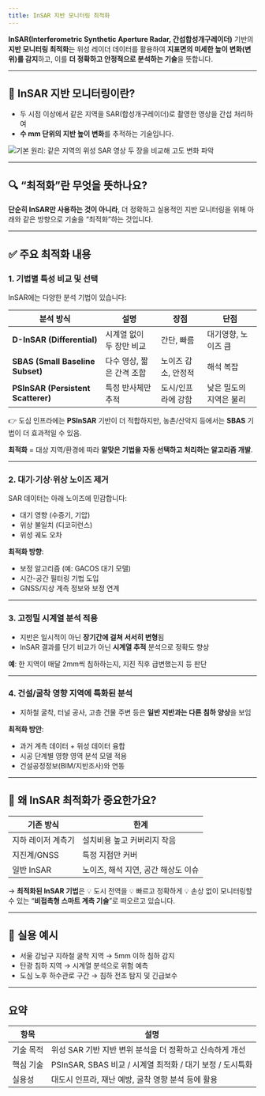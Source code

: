 ```yaml
---
title: InSAR 지반 모니터링 최적화
---
```


**InSAR(Interferometric Synthetic Aperture Radar, 간섭합성개구레이더)** 기반의 **지반 모니터링 최적화**는 위성 레이더 데이터를 활용하여 **지표면의 미세한 높이 변화(변위)를 감지**하고, 이를 **더 정확하고 안정적으로 분석하는 기술**을 뜻합니다.

---

## 📡 InSAR 지반 모니터링이란?

* 두 시점 이상에서 같은 지역을 SAR(합성개구레이더)로 촬영한 영상을 간섭 처리하여
* **수 mm 단위의 지반 높이 변화**를 추적하는 기술입니다.

![기본 원리: 같은 지역의 위성 SAR 영상 두 장을 비교해 고도 변화 파악](https://upload.wikimedia.org/wikipedia/commons/thumb/f/f2/InSAR_Principle_EN.svg/800px-InSAR_Principle_EN.svg.png)

---

## 🔍 “최적화”란 무엇을 뜻하나요?

**단순히 InSAR만 사용하는 것이 아니라**, 더 정확하고 실용적인 지반 모니터링을 위해 아래와 같은 방향으로 기술을 “최적화”하는 것입니다.

---

## ✅ 주요 최적화 내용

### 1. **기법별 특성 비교 및 선택**

InSAR에는 다양한 분석 기법이 있습니다:

| 분석 방식                              | 설명              | 장점          | 단점            |
| ---------------------------------- | --------------- | ----------- | ------------- |
| **D-InSAR (Differential)**         | 시계열 없이 두 장만 비교  | 간단, 빠름      | 대기영향, 노이즈 큼   |
| **SBAS (Small Baseline Subset)**   | 다수 영상, 짧은 간격 조합 | 노이즈 감소, 안정적 | 해석 복잡         |
| **PSInSAR (Persistent Scatterer)** | 특정 반사체만 추적      | 도시/인프라에 강함  | 낮은 밀도의 지역은 불리 |

👉 도심 인프라에는 **PSInSAR** 기반이 더 적합하지만,
농촌/산악지 등에서는 **SBAS** 기법이 더 효과적일 수 있음.

**최적화** = 대상 지역/환경에 따라 **알맞은 기법을 자동 선택하고 처리하는 알고리즘 개발**.

---

### 2. **대기·기상·위상 노이즈 제거**

SAR 데이터는 아래 노이즈에 민감합니다:

* 대기 영향 (수증기, 기압)
* 위상 불일치 (디코히런스)
* 위성 궤도 오차

**최적화 방향**:

* 보정 알고리즘 (예: GACOS 대기 모델)
* 시간-공간 필터링 기법 도입
* GNSS/지상 계측 정보와 보정 연계

---

### 3. **고정밀 시계열 분석 적용**

* 지반은 일시적이 아닌 **장기간에 걸쳐 서서히 변형**됨
* InSAR 결과를 단기 비교가 아닌 **시계열 추적** 분석으로 정확도 향상

**예**: 한 지역이 매달 2mm씩 침하하는지, 지진 직후 급변했는지 등 판단

---

### 4. **건설/굴착 영향 지역에 특화된 분석**

* 지하철 굴착, 터널 공사, 고층 건물 주변 등은
  **일반 지반과는 다른 침하 양상**을 보임

**최적화 방안**:

* 과거 계측 데이터 + 위성 데이터 융합
* 시공 단계별 영향 영역 분석 모델 적용
* 건설공정정보(BIM/지반조사)와 연동

---

## 📌 왜 InSAR 최적화가 중요한가요?

| 기존 방식      | 한계                    |
| ---------- | --------------------- |
| 지하 레이저 계측기 | 설치비용 높고 커버리지 작음       |
| 지진계/GNSS   | 특정 지점만 커버             |
| 일반 InSAR   | 노이즈, 해석 지연, 공간 해상도 이슈 |

→ **최적화된 InSAR 기법**은
💡 도시 전역을
💡 빠르고 정확하게
💡 손상 없이
모니터링할 수 있는 “**비접촉형 스마트 계측 기술**”로 떠오르고 있습니다.

---

## 🧠 실용 예시

* 서울 강남구 지하철 굴착 지역 → 5mm 이하 침하 감지
* 탄광 침하 지역 → 시계열 분석으로 위험 예측
* 도심 노후 하수관로 구간 → 침하 전조 탐지 및 긴급보수

---

## 요약

| 항목    | 설명                                        |
| ----- | ----------------------------------------- |
| 기술 목적 | 위성 SAR 기반 지반 변위 분석을 더 정확하고 신속하게 개선        |
| 핵심 기술 | PSInSAR, SBAS 비교 / 시계열 최적화 / 대기 보정 / 도시특화 |
| 실용성   | 대도시 인프라, 재난 예방, 굴착 영향 분석 등에 활용            |
